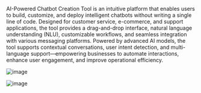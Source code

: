 AI-Powered Chatbot Creation Tool is an intuitive platform that enables users to build, customize, and deploy intelligent chatbots without writing a single line of code. Designed for customer service, e-commerce, and support applications, the tool provides a drag-and-drop interface, natural language understanding (NLU), customizable workflows, and seamless integration with various messaging platforms. Powered by advanced AI models, the tool supports contextual conversations, user intent detection, and multi-language support—empowering businesses to automate interactions, enhance user engagement, and improve operational efficiency.

![image](https://github.com/user-attachments/assets/3a31cd63-450c-4aef-9aa1-827f7b0da2af)

![image](https://github.com/user-attachments/assets/468d26b7-7186-4fa6-9ee5-efd7fd3f1e25)
